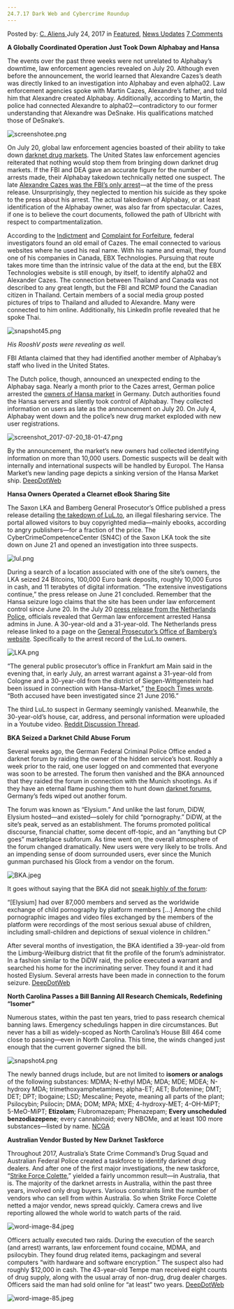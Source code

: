 ```yaml
---
24.7.17 Dark Web and Cybercrime Roundup
---
```

<article class="post-listing post-21532 post type-post status-publish format-standard has-post-thumbnail hentry category-deepdot-news category-news-updates tag-5735 tag-cybercrime tag-dark tag-roundup tag-web">
    <div class="post-inner">
        <span>Posted by: <a href="https://www.deepdotweb.com/author/caliens/" title="">C. Aliens </a></span>
    <span>July 24, 2017</span>
    <span>in <a href="https://www.deepdotweb.com/category/deepdot-news/" rel="category tag">Featured</a>, <a href="https://www.deepdotweb.com/category/news-updates/" rel="category tag">News Updates</a></span>
    <span><a href="https://www.deepdotweb.com/2017/07/24/24-7-17-dark-web-cybercrime-roundup/#comments">7 Comments</a></span>
    </p>
    <div class="clear"></div>
    <div class="entry">
    <p><strong>A Globally Coordinated Operation Just Took Down Alphabay and Hansa</strong></p>
    <p>The events over the past three weeks were not unrelated to Alphabay’s downtime, law enforcement agencies revealed on July 20. Although even before the announcement, the world learned that Alexandre Cazes’s death was directly linked to an investigation into Alphabay and even alpha02. Law enforcement agencies spoke with Martin Cazes, Alexandre’s father, and told him that Alexandre created Alphabay. Additionally, according to Martin, the police had connected Alexandre to alpha02—contradictory to our former understanding that Alexandre was DeSnake. His qualifications matched those of DeSnake’s.</p>
    <p><img class="wp-image-21540" src="https://www.deepdotweb.com/wp-content/uploads/2017/07/screenshotee-png.png" alt="screenshotee.png" srcset="https://www.deepdotweb.com/wp-content/uploads/2017/07/screenshotee-png.png 800w, https://www.deepdotweb.com/wp-content/uploads/2017/07/screenshotee-png-300x152.png 300w" sizes="(max-width: 800px) 100vw, 800px" /></p>
    <p>On July 20, global law enforcement agencies boasted of their ability to take down <a href="https://www.deepdotweb.com/2013/10/28/updated-llist-of-hidden-marketplaces-tor-i2p/">darknet drug markets</a>. The United States law enforcement agencies reiterated that nothing would stop them from bringing down darknet drug markets. If the FBI and DEA gave an accurate figure for the number of arrests made, their Alphabay takedown technically netted one suspect. The late <a href="https://www.deepdotweb.com/2017/07/14/alleged-alphabay-admin-found-dead-bangkok-jail/">Alexandre Cazes was the FBI’s only arrest</a>—at the time of the press release. Unsurprisingly, they neglected to mention his suicide as they spoke to the press about his arrest. The actual takedown of Alphabay, or at least identification of the Alphabay owner, was also far from spectacular. Cazes, if one is to believe the court documents, followed the path of Ulbricht with respect to compartmentalization.</p>
    <p>According to the <a href="https://www.scribd.com/document/354310895/Alphabay-cazes-Indictment-Redacted">Indictment</a> and <a href="https://www.scribd.com/document/354310894/Alphabay-cazes-Forfeiture-Complaint-1">Complaint for Forfeiture</a>, federal investigators found an old email of Cazes. The email connected to various websites where he used his real name. With his name and email, they found one of his companies in Canada, EBX Technologies. Pursuing that route takes more time than the intrinsic value of the data at the end, but the EBX Technologies website is still enough, by itself, to identify alpha02 and Alexander Cazes. The connection between Thailand and Canada was not described to any great length, but the FBI and RCMP found the Canadian citizen in Thailand. Certain members of a social media group posted pictures of trips to Thailand and alluded to Alexandre. Many were connected to him online. Additionally, his LinkedIn profile revealed that he spoke Thai.</p>
    <p><img class="wp-image-21541" src="https://www.deepdotweb.com/wp-content/uploads/2017/07/snapshot45-png.png" alt="snapshot45.png" srcset="https://www.deepdotweb.com/wp-content/uploads/2017/07/snapshot45-png.png 744w, https://www.deepdotweb.com/wp-content/uploads/2017/07/snapshot45-png-300x137.png 300w, https://www.deepdotweb.com/wp-content/uploads/2017/07/snapshot45-png-272x125.png 272w" sizes="(max-width: 744px) 100vw, 744px" /></p>
    <p><em>His RooshV posts were revealing as well.</em></p>
    <p>FBI Atlanta claimed that they had identified another member of Alphabay’s staff who lived in the United States.</p>
    <p>The Dutch police, though, announced an unexpected ending to the Alphabay saga. Nearly a month prior to the Cazes arrest, German police arrested the <a href="http://www.ad.nl/binnenland/politie-nam-maandenlang-deel-van-darkweb-over~ae77cb7f/">owners of Hansa market</a> in Germany. Dutch authorities found the Hansa servers and silently took control of Alphabay. They collected information on users as late as the announcement on July 20. On July 4, Alphabay went down and the police’s new drug market exploded with new user registrations.</p>
    <p><img class="wp-image-21542" src="https://www.deepdotweb.com/wp-content/uploads/2017/07/screenshot_2017-07-20_18-01-47-png-1.png" alt="screenshot_2017-07-20_18-01-47.png" srcset="https://www.deepdotweb.com/wp-content/uploads/2017/07/screenshot_2017-07-20_18-01-47-png-1.png 800w, https://www.deepdotweb.com/wp-content/uploads/2017/07/screenshot_2017-07-20_18-01-47-png-1-300x152.png 300w" sizes="(max-width: 800px) 100vw, 800px" /></p>
    <p>By the announcement, the market’s new owners had collected identifying information on more than 10,000 users. Domestic suspects will be dealt with internally and international suspects will be handled by Europol. The Hansa Market’s new landing page depicts a sinking version of the Hansa Market ship. <a href="https://www.deepdotweb.com/2017/07/20/globally-coordinated-operation-just-took-alphabay-hansa/">DeepDotWeb</a></p>
    <p><strong>Hansa Owners Operated a Clearnet eBook Sharing Site </strong></p>
    <p>The Saxon LKA and Bamberg General Prosecutor&#8217;s Office published a press release detailing <a href="http://www.polizei.sachsen.de/de/MI_2017_50744.htm">the takedown of LuL.to</a>, an illegal filesharing service. The portal allowed visitors to buy copyrighted media—mainly ebooks, according to angry publishers—for a fraction of the price. The CyberCrimeCompetenceCenter (SN4C) of the Saxon LKA took the site down on June 21 and opened an investigation into three suspects.</p>
    <p><img class="wp-image-21543" src="https://www.deepdotweb.com/wp-content/uploads/2017/07/lul-png.png" alt="lul.png" srcset="https://www.deepdotweb.com/wp-content/uploads/2017/07/lul-png.png 800w, https://www.deepdotweb.com/wp-content/uploads/2017/07/lul-png-300x119.png 300w" sizes="(max-width: 800px) 100vw, 800px" /></p>
    <p>During a search of a location associated with one of the site’s owners, the LKA seized 24 Bitcoins, 100,000 Euro bank deposits, roughly 10,000 Euros in cash, and 11 terabytes of digital information. “The extensive investigations continue,” the press release on June 21 concluded. Remember that the Hansa seizure logo claims that the site has been under law enforcement control since June 20. In the July 20 <a href="https://www.politie.nl/en/news/2017/july/20/underground-hansa-market-taken-over-and-shut-down.html">press release from the Netherlands Police</a>, officials revealed that German law enforcement arrested Hansa admins in June. A 30-year-old and a 31-year-old. The Netherlands press release linked to a page on the <a href="https://www.justiz.bayern.de/sta/staolg/ba/presse/archiv/2017/05808/index.php">General Prosecutor&#8217;s Office of Bamberg’s website</a>. Specifically to the arrest record of the LuL.to owners.</p>
    <p><img class="wp-image-21544" src="https://www.deepdotweb.com/wp-content/uploads/2017/07/lka-png.png" alt="LKA.png" srcset="https://www.deepdotweb.com/wp-content/uploads/2017/07/lka-png.png 800w, https://www.deepdotweb.com/wp-content/uploads/2017/07/lka-png-300x171.png 300w" sizes="(max-width: 800px) 100vw, 800px" /></p>
    <p>“The general public prosecutor&#8217;s office in Frankfurt am Main said in the evening that, in early July, an arrest warrant against a 31-year-old from Cologne and a 30-year-old from the district of Siegen-Wittgenstein had been issued in connection with Hansa-Market,” <a href="http://www.epochtimes.de/politik/welt/ermittler-in-den-usa-und-europa-schliessen-zwei-grosse-darknet-plattformen-a2171213.html">the Epoch Times wrote</a>. “Both accused have been investigated since 21 June 2016.”</p>
    <p>The third LuL.to suspect in Germany seemingly vanished. Meanwhile, the 30-year-old’s house, car, address, and personal information were uploaded in a Youtube video. <a href="https://www.reddit.com/r/DarkNetMarkets/comments/6orv02/apparently_hansa_market_was_not_the_only_project/">Reddit Discussion Thread</a>.</p>
    <p><strong>BKA Seized a Darknet Child Abuse Forum</strong></p>
    <p>Several weeks ago, the German Federal Criminal Police Office ended a darknet forum by raiding the owner of the hidden service’s host. Roughly a week prior to the raid, one user logged on and commented that everyone was soon to be arrested. The forum then vanished and the BKA announced that they raided the forum in connection with the Munich shootings. As if they have an eternal flame pushing them to hunt down <a href="https://www.deepdotweb.com/tag/darknet/">darknet forums</a>, Germany’s feds wiped out another forum.</p>
    <p>The forum was known as “Elysium.” And unlike the last forum, DiDW, Elysium hosted—and existed—solely for child “pornography.” DiDW, at the site’s peak, served as an establishment. The forums promoted political discourse, financial chatter, some decent off-topic, and an “anything but CP goes” marketplace subforum. As time went on, the overall atmosphere of the forum changed dramatically. New users were very likely to be trolls. And an impending sense of doom surrounded users, ever since the Munich gunman purchased his Glock from a vendor on the forum.</p>
    <p><img class="wp-image-21545" src="https://www.deepdotweb.com/wp-content/uploads/2017/07/bka-jpeg.jpeg" alt="BKA.jpeg" srcset="https://www.deepdotweb.com/wp-content/uploads/2017/07/bka-jpeg.jpeg 800w, https://www.deepdotweb.com/wp-content/uploads/2017/07/bka-jpeg-300x202.jpeg 300w, https://www.deepdotweb.com/wp-content/uploads/2017/07/bka-jpeg-290x195.jpeg 290w" sizes="(max-width: 800px) 100vw, 800px" /></p>
    <p>It goes without saying that the BKA did not <a href="http://www.presseportal.de/blaulicht/pm/7/3677700">speak highly of the forum</a>:</p>
    <p>“[Elysium] had over 87,000 members and served as the worldwide exchange of child pornography by platform members [&#8230;] Among the child pornographic images and video files exchanged by the members of the platform were recordings of the most serious sexual abuse of children, including small-children and depictions of sexual violence in children.”</p>
    <p>After several months of investigation, the BKA identified a 39-year-old from the Limburg-Weilburg district that fit the profile of the forum’s administrator. In a fashion similar to the DiDW raid, the police executed a warrant and searched his home for the incriminating server. They found it and it had hosted Elysium. Several arrests have been made in connection to the forum seizure. <a href="https://www.deepdotweb.com/2017/07/20/bka-seized-a-darknet-child-abuse-forum/">DeepDotWeb</a></p>
    <p><strong>North Carolina Passes a Bill Banning All Research Chemicals, Redefining “Isomer”</strong></p>
    <p>Numerous states, within the past ten years, tried to pass research chemical banning laws. Emergency schedulings happen in dire circumstances. But never has a bill as widely-scoped as North Carolina’s House Bill 464 come close to passing—even in North Carolina. This time, the winds changed just enough that the current governer signed the bill.</p>
    <p><img class="wp-image-21546" src="https://www.deepdotweb.com/wp-content/uploads/2017/07/snapshot4-png.png" alt="snapshot4.png" srcset="https://www.deepdotweb.com/wp-content/uploads/2017/07/snapshot4-png.png 800w, https://www.deepdotweb.com/wp-content/uploads/2017/07/snapshot4-png-300x125.png 300w" sizes="(max-width: 800px) 100vw, 800px" /></p>
    <p>The newly banned drugs include, but are not limited to <strong>isomers or analogs</strong> of the following substances: MDMA; N-ethyl MDA; MDA; MDE; MDEA; N-hydroxy MDA; trimethoxyamphetamines; alpha-ET; AET; Bufotenine; DMT; DET; DPT; Ibogaine; LSD; Mescaline; Peyote, meaning all parts of the plant; Psilocybin; Psilocin; DMA; DOM; MPA; MXE; 4-hydroxy-MET; 4-OH-MiPT; 5-MeO-MiPT; <strong>Etizolam</strong>; Flubromazepam; Phenazepam; <strong>Every unscheduled benzodiazepene</strong>; every cannabinoid; every NBOMe, and at least 100 more substances—listed by name. <a href="http://www.ncga.state.nc.us/Sessions/2017/Bills/House/HTML/H464v7.html">NCGA</a></p>
    <p><strong>Australian Vendor Busted by New Darknet Taskforce</strong></p>
    <p>Throughout 2017, Australia’s State Crime Command’s Drug Squad and Australian Federal Police created a taskforce to identify darknet drug dealers. And after one of the first major investigations, the new taskforce, “<a href="https://www.afp.gov.au/news-media/media-releases/man-charged-following-joint-agency-investigation-dark-web-drug-supply">Strike Force Colette</a>,” yielded a fairly uncommon result—in Australia, that is. The majority of the darknet arrests in Australia, within the past three years, involved only drug buyers. Various constraints limit the number of vendors who can sell from within Australia. So when Strike Force Colette netted a major vendor, news spread quickly. Camera crews and live reporting allowed the whole world to watch parts of the raid.</p>
    <p><img class="wp-image-21547" src="https://www.deepdotweb.com/wp-content/uploads/2017/07/word-image-84-jpeg.jpeg" alt="word-image-84.jpeg" srcset="https://www.deepdotweb.com/wp-content/uploads/2017/07/word-image-84-jpeg.jpeg 800w, https://www.deepdotweb.com/wp-content/uploads/2017/07/word-image-84-jpeg-300x155.jpeg 300w" sizes="(max-width: 800px) 100vw, 800px" /></p>
    <p>Officers actually executed two raids. During the execution of the search (and arrest) warrants, law enforcement found cocaine, MDMA, and psilocybin. They found drug related items, packagingm and several computers “with hardware and software encryption.” The suspect also had roughly $12,000 in cash. The 43-year-old Tempe man received eight counts of drug supply, along with the usual array of non-drug, drug dealer charges. Officers said the man had sold online for “at least” two years. <a href="https://www.deepdotweb.com/2017/07/17/australian-vendor-busted-new-darknet-taskforce/">DeepDotWeb</a></p>
    <p><img class="wp-image-21548" src="https://www.deepdotweb.com/wp-content/uploads/2017/07/word-image-85-jpeg.jpeg" alt="word-image-85.jpeg" srcset="https://www.deepdotweb.com/wp-content/uploads/2017/07/word-image-85-jpeg.jpeg 800w, https://www.deepdotweb.com/wp-content/uploads/2017/07/word-image-85-jpeg-300x162.jpeg 300w" sizes="(max-width: 800px) 100vw, 800px" /></p>
    </div>
    <span style="display:none"><a href="https://www.deepdotweb.com/tag/24717/" rel="tag">24717</a> <a href="https://www.deepdotweb.com/tag/cybercrime/" rel="tag">cybercrime</a> <a href="https://www.deepdotweb.com/tag/dark/" rel="tag">dark</a> <a href="https://www.deepdotweb.com/tag/roundup/" rel="tag">roundup</a> <a href="https://www.deepdotweb.com/tag/web/" rel="tag">web</a></span> <span style="display:none" class="updated">2017-07-24</span>
    <div style="display:none" class="vcard author" itemprop="author" itemscope itemtype="http://schema.org/Person"><strong class="fn" itemprop="name"><a href="https://www.deepdotweb.com/author/caliens/" title="Posts by C. Aliens" rel="author">C. Aliens</a></strong></div>
    </div>
</article>

